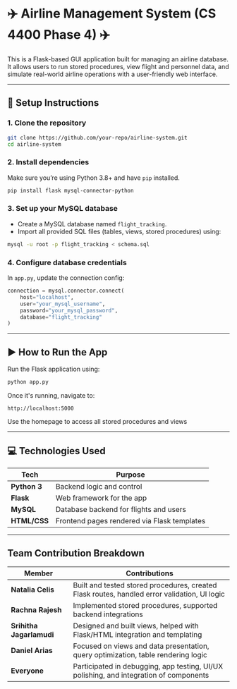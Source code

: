 # ✈️ Airline Management System (CS 4400 Phase 4) ✈️

This is a Flask-based GUI application built for managing an airline database. It allows users to run stored procedures, view flight and personnel data, and simulate real-world airline operations with a user-friendly web interface.

---

## 🔧 Setup Instructions

### 1. Clone the repository
```bash
git clone https://github.com/your-repo/airline-system.git
cd airline-system
```

### 2. Install dependencies
Make sure you’re using Python 3.8+ and have `pip` installed.
```bash
pip install flask mysql-connector-python
```

### 3. Set up your MySQL database
- Create a MySQL database named `flight_tracking`.
- Import all provided SQL files (tables, views, stored procedures) using:
```bash
mysql -u root -p flight_tracking < schema.sql
```

### 4. Configure database credentials
In `app.py`, update the connection config:
```python
connection = mysql.connector.connect(
    host="localhost",
    user="your_mysql_username",
    password="your_mysql_password",
    database="flight_tracking"
)
```

---

## ▶️ How to Run the App

Run the Flask application using:
```bash
python app.py
```

Once it's running, navigate to:
```
http://localhost:5000
```

Use the homepage to access all stored procedures and views

---

## 💻 Technologies Used

| Tech | Purpose |
|------|---------|
| **Python 3** | Backend logic and control |
| **Flask** | Web framework for the app |
| **MySQL** | Database backend for flights and users |
| **HTML/CSS** | Frontend pages rendered via Flask templates |

---

## Team Contribution Breakdown

| Member | Contributions |
|--------|---------------|
| **Natalia Celis** | Built and tested stored procedures, created Flask routes, handled error validation, UI logic |
| **Rachna Rajesh** | Implemented stored procedures, supported backend integrations |
| **Srihitha Jagarlamudi** | Designed and built views, helped with Flask/HTML integration and templating |
| **Daniel Arias** | Focused on views and data presentation, query optimization, table rendering logic |
| **Everyone** | Participated in debugging, app testing, UI/UX polishing, and integration of components |